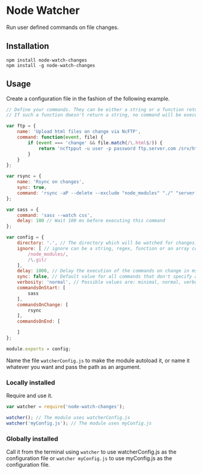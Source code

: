 # Node Watcher

Run user defined commands on file changes.

## Installation
`npm install node-watch-changes`  
`npm install -g node-watch-changes`

## Usage
Create a configuration file in the fashion of the following example.

```javascript
// Define your commands. They can be either a string or a function returning a string.
// If such a function doesn't return a string, no command will be executed.

var ftp = {
	name: 'Upload html files on change via NcFTP',
	command: function(event, file) {
		if (event === 'change' && file.match(/\.html$/)) {
			return 'ncftpput -u user -p password ftp.server.com /srv/http/project "' + file + '"';
		}
	}
};

var rsync = {
	name: 'Rsync on changes',
	sync: true,
	command: 'rsync -aP --delete --exclude "node_modules" "./" "server:/path/to/destination"'
};

var sass = {
	command: 'sass --watch css',
	delay: 100 // Wait 100 ms before executing this command
};

var config = {
	directory: '.', // The directory which will be watched for changes. If falsy, the parent directory of this module will be watched.
	ignore: [ // ignore can be a string, regex, function or an array containing any of them. Has to be anymatch compatible, see https://github.com/es128/anymatch
		/node_modules/,
		/\.git/
	],
	delay: 1000, // Delay the execution of the commands on change in ms
	sync: false, // Default value for all commands that don't specify a sync property themselves. An exception are the commands on end, which will always run synchronously to ensure a proper clean up.
	verbosity: 'normal', // Possible values are: minimal, normal, verbose
	commandsOnStart: [
		sass
	],
	commandsOnChange: [
		rsync
	],
	commandsOnEnd: [

	]
};

module.exports = config;
```

Name the file `watcherConfig.js` to make the module autoload it, or name it whatever you want and pass the path as an argument.

### Locally installed
Require and use it.
```javascript
var watcher = require('node-watch-changes');

watcher(); // The module uses watcherConfig.js
watcher('myConfig.js'); // The module uses myConfig.js
```

### Globally installed
Call it from the terminal using `watcher` to use watcherConfig.js as the configuration file or `watcher myConfig.js` to use myConfig.js as the configuration file.
